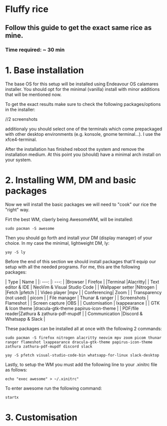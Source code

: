 # Fluffy rice
## Follow this guide to get the exact same rice as mine.
### Time required: ~ 30 min


# 1. Base installation

The base OS for this setup will be installed using Endeavour OS calamares installer. You should opt for the minimal (vanilla) install with minor additions that will be mentioned now.

To get the exact results make sure to check the following packages/options in the installer:

//2 screenshots

additionaly you should select one of the terminals which come prepackaged with other desktop environments (e.g. konsole, gnome terminal...). I use the xfce4-terminal.

After the installation has finished reboot the system and remove the installation medium. 
At this point you (should) have a minimal arch install on your system.

# 2. Installing WM, DM and basic packages

Now we will install the basic packages we will need to "cook" our rice the "right" way.

Firt the best WM, claerly being AwesomeWM, will be installed:

```
sudo pacman -S awesome
```

Then you should go forth and install your DM (display manager) of your choice. In my case the minimal, lightweight DM, ly:

```
yay -S ly
```

Before the end of this section we should install packages that'll equip our setup with all the needed programs. For me, this are the following packages:



| Type | Name |
|: ---: |: ---: |
|Browser | Firefox |
|Terminal  |Alacritty|
| Text editor & IDE | NeoVim & Visual Studio Code  |
| Wallpaper setter |Nitrogen  |
|Fetch  |pfetch  |
| Video player |mpv  |
|  Conferencing| Zoom |
| Transparency (not used) | picom |
| File manager | Thunar & ranger |
| Screenshots | Flameshot |
| Screen capture |OBS  |
| Customisation | lxappearance |
| GTK & Icon theme |dracula-gtk-theme papirus-icon-theme  |
| PDF/file reader|Zathura & zathura-pdf-mupdf   |
| Communication |Discord & Whatsapp & Slack  |

These packages can be installed all at once with the following 2 commands:

```
sudo pacman -S firefox nitrogen alacritty neovim mpv zoom picom thunar ranger flameshot lxappearance dracula-gtk-theme papirus-icon-theme zathura zathura-pdf-mupdf discord slack

yay -S pfetch visual-studio-code-bin whatsapp-for-linux slack-desktop 

```

Lastly, to setup the WM you must add the following line to your .xinitrc file as follows:

```
echo "exec awesome" > ~/.xinitrc"
```

To enter awesome run the following command:

```
startx
```


# 3. Customisation


